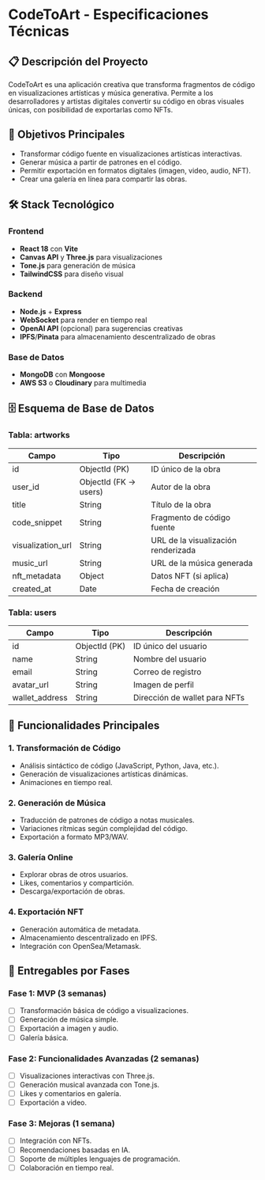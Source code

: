 # CodeToArt - Especificaciones Técnicas

## 📋 Descripción del Proyecto

CodeToArt es una aplicación creativa que transforma fragmentos de código en visualizaciones artísticas y música generativa. Permite a los desarrolladores y artistas digitales convertir su código en obras visuales únicas, con posibilidad de exportarlas como NFTs.

## 🎯 Objetivos Principales

- Transformar código fuente en visualizaciones artísticas interactivas.
- Generar música a partir de patrones en el código.
- Permitir exportación en formatos digitales (imagen, video, audio, NFT).
- Crear una galería en línea para compartir las obras.

## 🛠 Stack Tecnológico

### Frontend

- **React 18** con **Vite**
- **Canvas API** y **Three.js** para visualizaciones
- **Tone.js** para generación de música
- **TailwindCSS** para diseño visual

### Backend

- **Node.js** + **Express**
- **WebSocket** para render en tiempo real
- **OpenAI API** (opcional) para sugerencias creativas
- **IPFS**/**Pinata** para almacenamiento descentralizado de obras

### Base de Datos

- **MongoDB** con **Mongoose**
- **AWS S3** o **Cloudinary** para multimedia

## 🗄️ Esquema de Base de Datos

### Tabla: artworks

| Campo | Tipo | Descripción |
|-------|------|-------------|
| id | ObjectId (PK) | ID único de la obra |
| user_id | ObjectId (FK → users) | Autor de la obra |
| title | String | Título de la obra |
| code_snippet | String | Fragmento de código fuente |
| visualization_url | String | URL de la visualización renderizada |
| music_url | String | URL de la música generada |
| nft_metadata | Object | Datos NFT (si aplica) |
| created_at | Date | Fecha de creación |

### Tabla: users

| Campo | Tipo | Descripción |
|-------|------|-------------|
| id | ObjectId (PK) | ID único del usuario |
| name | String | Nombre del usuario |
| email | String | Correo de registro |
| avatar_url | String | Imagen de perfil |
| wallet_address | String | Dirección de wallet para NFTs |

## 🔧 Funcionalidades Principales

### 1. Transformación de Código

- Análisis sintáctico de código (JavaScript, Python, Java, etc.).
- Generación de visualizaciones artísticas dinámicas.
- Animaciones en tiempo real.

### 2. Generación de Música

- Traducción de patrones de código a notas musicales.
- Variaciones rítmicas según complejidad del código.
- Exportación a formato MP3/WAV.

### 3. Galería Online

- Explorar obras de otros usuarios.
- Likes, comentarios y compartición.
- Descarga/exportación de obras.

### 4. Exportación NFT

- Generación automática de metadata.
- Almacenamiento descentralizado en IPFS.
- Integración con OpenSea/Metamask.

## 🚀 Entregables por Fases

### Fase 1: MVP (3 semanas)

- [ ] Transformación básica de código a visualizaciones.
- [ ] Generación de música simple.
- [ ] Exportación a imagen y audio.
- [ ] Galería básica.

### Fase 2: Funcionalidades Avanzadas (2 semanas)

- [ ] Visualizaciones interactivas con Three.js.
- [ ] Generación musical avanzada con Tone.js.
- [ ] Likes y comentarios en galería.
- [ ] Exportación a video.

### Fase 3: Mejoras (1 semana)

- [ ] Integración con NFTs.
- [ ] Recomendaciones basadas en IA.
- [ ] Soporte de múltiples lenguajes de programación.
- [ ] Colaboración en tiempo real.
